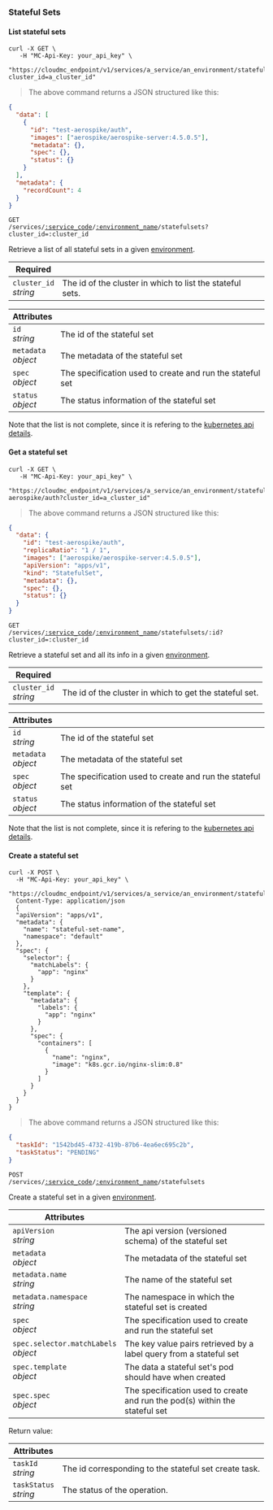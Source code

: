 ### Stateful Sets

<!-------------------- LIST STATEFUL SETS -------------------->

#### List stateful sets

```shell
curl -X GET \
   -H "MC-Api-Key: your_api_key" \
   "https://cloudmc_endpoint/v1/services/a_service/an_environment/statefulsets?cluster_id=a_cluster_id"
```

> The above command returns a JSON structured like this:

```json
{
  "data": [
    {
      "id": "test-aerospike/auth",
      "images": ["aerospike/aerospike-server:4.5.0.5"],
      "metadata": {},
      "spec": {},
      "status": {}
    }
  ],
  "metadata": {
    "recordCount": 4
  }
}
```

<code>GET /services/<a href="#administration-service-connections">:service_code</a>/<a href="#administration-environments">:environment_name</a>/statefulsets?cluster_id=:cluster_id</code>

Retrieve a list of all stateful sets in a given [environment](#administration-environments).

| Required                   | &nbsp;                                                    |
| -------------------------- | --------------------------------------------------------- |
| `cluster_id` <br/>_string_ | The id of the cluster in which to list the stateful sets. |

| Attributes                                 | &nbsp;                                                    |
| ------------------------------------------ | --------------------------------------------------------- |
| `id` <br/>_string_                         | The id of the stateful set                                |
| `metadata` <br/>_object_                   | The metadata of the stateful set                          |
| `spec`<br/>_object_                        | The specification used to create and run the stateful set |
| `status`<br/>_object_                      | The status information of the stateful set                |

Note that the list is not complete, since it is refering to the [kubernetes api details](https://github.com/kubernetes/community/blob/master/contributors/devel/sig-architecture/api-conventions.md).

<!-------------------- GET A STATEFUL SET -------------------->

#### Get a stateful set

```shell
curl -X GET \
   -H "MC-Api-Key: your_api_key" \
   "https://cloudmc_endpoint/v1/services/a_service/an_environment/statefulsets/test-aerospike/auth?cluster_id=a_cluster_id"
```

> The above command returns a JSON structured like this:

```json
{
  "data": {
    "id": "test-aerospike/auth",
    "replicaRatio": "1 / 1",
    "images": ["aerospike/aerospike-server:4.5.0.5"],
    "apiVersion": "apps/v1",
    "kind": "StatefulSet",
    "metadata": {},
    "spec": {},
    "status": {}
  }
}
```

<code>GET /services/<a href="#administration-service-connections">:service_code</a>/<a href="#administration-environments">:environment_name</a>/statefulsets/:id?cluster_id=:cluster_id</code>

Retrieve a stateful set and all its info in a given [environment](#administration-environments).

| Required                   | &nbsp;                                                  |
| -------------------------- | ------------------------------------------------------- |
| `cluster_id` <br/>_string_ | The id of the cluster in which to get the stateful set. |

| Attributes                                 | &nbsp;                                                    |
| ------------------------------------------ | --------------------------------------------------------- |
| `id` <br/>_string_                         | The id of the stateful set                                |
| `metadata` <br/>_object_                   | The metadata of the stateful set                          |
| `spec`<br/>_object_                        | The specification used to create and run the stateful set |
| `status`<br/>_object_                      | The status information of the stateful set                |

Note that the list is not complete, since it is refering to the [kubernetes api details](https://github.com/kubernetes/community/blob/master/contributors/devel/sig-architecture/api-conventions.md).

<!-------------------- CREATE A STATEFUL SET -------------------->

#### Create a stateful set
```shell
curl -X POST \
  -H "MC-Api-Key: your_api_key" \
   "https://cloudmc_endpoint/v1/services/a_service/an_environment/statefulsets"
  Content-Type: application/json
  {
  "apiVersion": "apps/v1",
  "metadata": {
    "name": "stateful-set-name",
    "namespace": "default"
  },
  "spec": {
    "selector": {
      "matchLabels": {
        "app": "nginx"
      }
    },
    "template": {
      "metadata": {
        "labels": {
          "app": "nginx"
        }
      },
      "spec": {
        "containers": [
          {
            "name": "nginx",
            "image": "k8s.gcr.io/nginx-slim:0.8"
          }
        ]
      }
    }
  }
}
```

> The above command returns a JSON structured like this:

```json
{
  "taskId": "1542bd45-4732-419b-87b6-4ea6ec695c2b",
  "taskStatus": "PENDING"
}
```

<code>POST /services/<a href="#administration-service-connections">:service_code</a>/<a href="#administration-environments">:environment_name</a>/statefulsets</code>


Create a stateful set in a given [environment](#administration-environments).

| Attributes                                 | &nbsp;                                                                      |
| ------------------------------------------ | ----------------------------------------------------------------------------|
| `apiVersion` <br/> _string_                | The api version (versioned schema) of the stateful set                      |
| `metadata` <br/>_object_                   | The metadata of the stateful set                                            |
| `metadata.name` <br/>_string_              | The name of the stateful set                                                |
| `metadata.namespace` <br/>_string_         | The namespace in which the stateful set is created                          |
| `spec`<br/>_object_                        | The specification used to create and run the stateful set                   |
| `spec.selector.matchLabels`<br/>_object_   | The key value pairs retrieved by a label query from a stateful set          |
| `spec.template`<br/>_object_               | The data a stateful set's pod should have when created                      |
| `spec.spec`<br/>*object*                   | The specification used to create and run the pod(s) within the stateful set |

Return value:

| Attributes                 | &nbsp;                                                |
---------------------------- | ------------------------------------------------------|
| `taskId` <br/>*string*     | The id corresponding to the stateful set create task. |
| `taskStatus` <br/>*string* | The status of the operation.                          |
